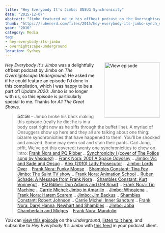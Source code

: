 ```yaml
---
title: "Hey Everybody It’s Jimbo: ONSUG Synchronicity"
date: "2015-12-07"
abstract: "Jimbo featured me in his offbeat podcast on the Overnightscape Underground!"
thumb: "https://rubenerd.com/files/2015/hey-everybody-its-jimbo-synch_special.jpg"
year: "2016"
category: Media
tag:
- hey-everybody-its-jimbo
- overnightscape-underground
location: Sydney
---
```

<p class="show-cover"><a href="https://onsug.com/archives/18488/"><img src="https://rubenerd.com/files/2015/hey-everybody-its-jimbo-synch_special.jpg" alt="View episode" style="float:right; margin:0 0 1em 2em; width:180px; height:180px;" /></a></p>

*Hey Everybody It's Jimbo* was a delightfully offbeat podcast by Jimbo on *The Overnightscape Underground*. He asked me if he could feature an episode I'd done in this compilation, which I was happy to be a part of! *Update 2020:* Jimbo is no longer with us, so this episode is particularly special to me. Thanks for *All The Great Shows*.

> **54:56** – Jimbo broke his back making this episode (really he did; he is in a body cast right now as he sifts through the buffet line). A myriad of Onsuggers show up here and they all are talking about one thing: bizarre synchronicities that have happened to them. You’ll be shocked and amazed. Some may even soil and stain their pants. Carl Jung, pffft. We’ve got this covered: twenty one synchronicities to chew on. Intro: <a href="https://onsug.com/archives/5258" target="_blank">Frank Nora and PQ Ribber</a> .. <a href="https://www.youtube.com/watch?v=urMndLE-HSM" target="_blank">Synchronicity I (cover of The Police song by Vasquez)</a> .. <a href="https://onsug.com/archives/17821" target="_blank">Frank Nora: 2001 A Space Odyssey</a> .. <a href="https://onsug.com/archives/12819" target="_blank">Jimbo: Vic and Sade and Onsug</a> .. <a href="https://onsug.com/archives/3867" target="_blank">Alex (2010) Lady Prosecutor</a> .. <a href="https://onsug.com/archives/16676" target="_blank">Jimbo: Lords Over</a> .. <a href="https://onsug.com/archives/15961" target="_blank">Frank Nora: Funky Moose</a> .. <a href="https://onsug.com/archives/7984" target="_blank">Shambles Constant: Tina Fey</a> .. <a href="https://onsug.com/archives/16730" target="_blank">Jimbo: The Saint TV show</a> .. <a href="https://onsug.com/archives/3546" target="_blank">Frank Nora: Animation School</a> .. <a href="https://onsug.com/archives/16633" target="_blank">Ruben Schade: A Message from Frank Nora</a> .. <a href="https://onsug.com/archives/8322" target="_blank">Shambles Constant: Kurt Vonnegut</a> .. <a href="https://onsug.com/archives/3170" target="_blank">PQ Ribber: Don Adams and Get Smart</a> .. <a href="https://onsug.com/archives/3413" target="_blank">Frank Nora: Tin Machine</a> .. <a href="https://onsug.com/archives/12965" target="_blank">Carrie Michel: Jimbo in Amarillo</a> .. <a href="https://onsug.com/archives/17741" target="_blank">Jimbo: Wheatena</a> .. <a href="https://onsug.com/archives/18206" target="_blank">Frank Nora: Harem Scarem</a> .. <a href="https://onsug.com/archives/17741" target="_blank">Jimbo: Jim Backus</a> .. <a href="https://onsug.com/archives/14958" target="_blank">Shambles Constant: Robert Johnson</a> .. <a href="https://onsug.com/archives/9817" target="_blank">Carrie Michel: Inner Sanctum</a> .. <a href="https://onsug.com/archives/9238" target="_blank">Frank Nora: Daryl Hanna, Newhart and Shambles</a> .. <a href="https://onsug.com/archives/18439" target="_blank">Jimbo: Joba Chamberlain and Midges</a> .. <a href="https://onsug.com/archives/17268" target="_blank">Frank Nora: Mandolin</a>

You can <a href="https://onsug.com/archives/18488/">view this episode</a> on the *Underground*, <a href="https://media.blubrry.com/onsug/s/onsug.com/shows/Dec15/onsug_Dec15_HEIJ064.mp3">listen to it here</a>, and subscribe to *Hey Everybody It’s Jimbo* with <a href="https://onsug.com/archives/category/jimbo/feed/">this feed</a> in your podcast client.
